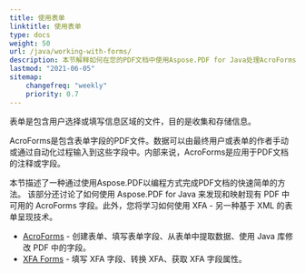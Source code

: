 ```yaml
---
title: 使用表单
linktitle: 使用表单
type: docs
weight: 50
url: /java/working-with-forms/
description: 本节解释如何在您的PDF文档中使用Aspose.PDF for Java处理AcroForms和XFA表单。
lastmod: "2021-06-05"
sitemap:
    changefreq: "weekly"
    priority: 0.7
---
```


表单是包含用户选择或填写信息区域的文件，目的是收集和存储信息。

AcroForms是包含表单字段的PDF文件。数据可以由最终用户或表单的作者手动或通过自动化过程输入到这些字段中。内部来说，AcroForms是应用于PDF文档的注释或字段。

本节描述了一种通过使用Aspose.PDF以编程方式完成PDF文档的快速简单的方法。
 该部分还讨论了如何使用 Aspose.PDF for Java 来发现和映射现有 PDF 中可用的 AcroForms 字段。此外，您将学习如何使用 XFA - 另一种基于 XML 的表单呈现技术。

- [AcroForms](/pdf/java/acroforms/) - 创建表单、填写表单字段、从表单中提取数据、使用 Java 库修改 PDF 中的字段。
- [XFA Forms](/pdf/java/xfa-forms/) - 填写 XFA 字段、转换 XFA、获取 XFA 字段属性。